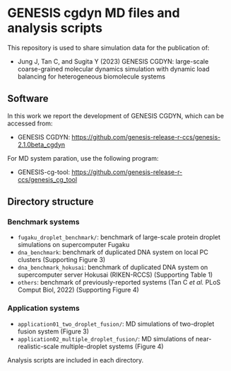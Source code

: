 # GENESIS cgdyn MD files and analysis scripts

This repository is used to share simulation data for the publication of:
- Jung J, Tan C, and Sugita Y (2023) GENESIS CGDYN: large-scale coarse-grained molecular dynamics simulation with dynamic load balancing for heterogeneous biomolecule systems

## Software

In this work we report the development of GENESIS CGDYN, which can be accessed from:
- GENESIS CGDYN: https://github.com/genesis-release-r-ccs/genesis-2.1.0beta_cgdyn

For MD system paration, use the following program:
- GENESIS-cg-tool: https://github.com/genesis-release-r-ccs/genesis_cg_tool

## Directory structure

### Benchmark systems

- `fugaku_droplet_benchmark/`: benchmark of large-scale protein droplet simulations on supercomputer Fugaku
- `dna_benchmark`: benchmark of duplicated DNA system on local PC clusters (Supporting Figure 3)
- `dna_benchmark_hokusai`: benchmark of duplicated DNA system on supercomputer server Hokusai (RIKEN-RCCS) (Supporting Table 1)
- `others`: benchmark of previously-reported systems (Tan C _et al._ PLoS Comput Biol, 2022) (Supporting Figure 4)

### Application systems

- `application01_two_droplet_fusion/`: MD simulations of two-droplet fusion system (Figure 3)
- `application02_multiple_droplet_fusion/`: MD simulations of near-realistic-scale multiple-droplet systems (Figure 4)

Analysis scripts are included in each directory.
